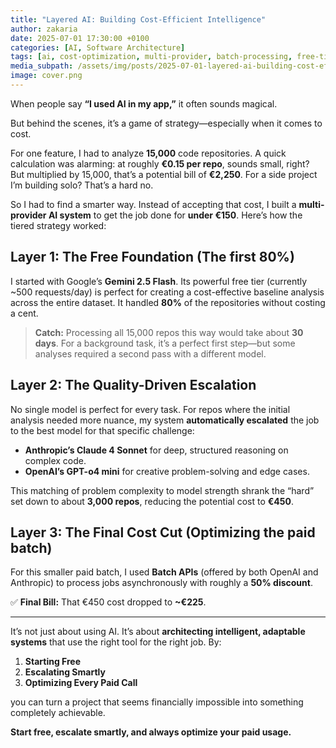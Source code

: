 ```yaml
---
title: "Layered AI: Building Cost-Efficient Intelligence"
author: zakaria
date: 2025-07-01 17:30:00 +0100
categories: [AI, Software Architecture]
tags: [ai, cost-optimization, multi-provider, batch-processing, free-tier, openai, anthropic, gemini]
media_subpath: /assets/img/posts/2025-07-01-layered-ai-building-cost-efficient-intelligence
image: cover.png
---
```


When people say **“I used AI in my app,”** it often sounds magical.

But behind the scenes, it’s a game of strategy—especially when it comes to cost.

For one feature, I had to analyze **15,000** code repositories. A quick calculation was alarming: at roughly **€0.15 per repo**, sounds small, right? But multiplied by 15,000, that’s a potential bill of **€2,250**. For a side project I’m building solo? That’s a hard no.

So I had to find a smarter way. Instead of accepting that cost, I built a **multi-provider AI system** to get the job done for **under €150**. Here’s how the tiered strategy worked:

## Layer 1: The Free Foundation (The first 80%)

I started with Google’s **Gemini 2.5 Flash**. Its powerful free tier (currently ~500 requests/day) is perfect for creating a cost-effective baseline analysis across the entire dataset. It handled **80%** of the repositories without costing a cent.

> **Catch:** Processing all 15,000 repos this way would take about **30 days**. For a background task, it’s a perfect first step—but some analyses required a second pass with a different model.

## Layer 2: The Quality-Driven Escalation

No single model is perfect for every task. For repos where the initial analysis needed more nuance, my system **automatically escalated** the job to the best model for that specific challenge:

- **Anthropic’s Claude 4 Sonnet** for deep, structured reasoning on complex code.
- **OpenAI’s GPT-o4 mini** for creative problem-solving and edge cases.

This matching of problem complexity to model strength shrank the “hard” set down to about **3,000 repos**, reducing the potential cost to **€450**.

## Layer 3: The Final Cost Cut (Optimizing the paid batch)

For this smaller paid batch, I used **Batch APIs** (offered by both OpenAI and Anthropic) to process jobs asynchronously with roughly a **50% discount**.

✅ **Final Bill:** That €450 cost dropped to **~€225**.

---

It’s not just about using AI. It’s about **architecting intelligent, adaptable systems** that use the right tool for the right job. By:

1. **Starting Free**
2. **Escalating Smartly**
3. **Optimizing Every Paid Call**

you can turn a project that seems financially impossible into something completely achievable.

**Start free, escalate smartly, and always optimize your paid usage.**
